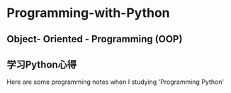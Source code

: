 # Programming-with-Python

## Object- Oriented - Programming (OOP)
## 学习Python心得
Here are some programming notes when I studying 'Programming Python'
